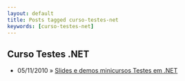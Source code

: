 ```yaml
---
layout: default
title: Posts tagged curso-testes-net
keywords: [curso-testes-net]
---
```

<h2 class="category">Curso Testes .NET</h2>
<ul class="posts">
<li>
<p>
<span class="date">05/11/2010</span> &raquo;
<a href="/blog/slides-e-demos-minicursos-testes-em-net">Slides e demos minicursos Testes em .NET</a>
</p>
</li>
</ul>
